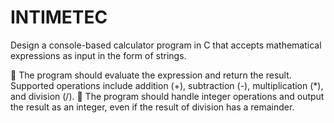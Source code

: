 # INTIMETEC

Design a console-based calculator program in C that accepts mathematical
expressions as input in the form of strings.

 The program should evaluate the expression and return the result. Supported
operations include addition (+), subtraction (-), multiplication (*), and division (/).
 The program should handle integer operations and output the result as an integer,
even if the result of division has a remainder.
